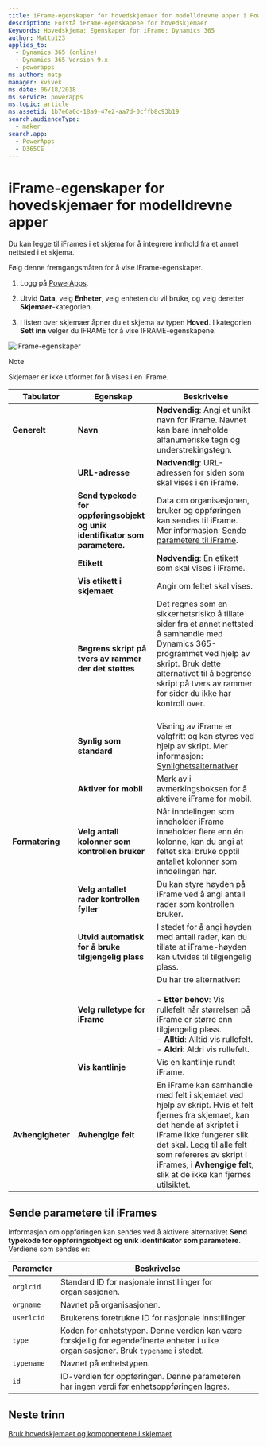```yaml
---
title: iFrame-egenskaper for hovedskjemaer for modelldrevne apper i PowerApps | MicrosoftDocs
description: Forstå iFrame-egenskapene for hovedskjemaer
Keywords: Hovedskjema; Egenskaper for iFrame; Dynamics 365
author: Mattp123
applies_to:
  - Dynamics 365 (online)
  - Dynamics 365 Version 9.x
  - powerapps
ms.author: matp
manager: kvivek
ms.date: 06/18/2018
ms.service: powerapps
ms.topic: article
ms.assetid: 1b7e6a0c-18a9-47e2-aa7d-0cffb8c93b19
search.audienceType:
  - maker
search.app:
  - PowerApps
  - D365CE
---
```

# <a name="iframe-properties-for-model-driven-app-main-forms"></a>iFrame-egenskaper for hovedskjemaer for modelldrevne apper

Du kan legge til iFrames i et skjema for å integrere innhold fra et annet nettsted i et skjema. 

Følg denne fremgangsmåten for å vise iFrame-egenskaper.

1.  Logg på [PowerApps](https://web.powerapps.com/?utm_source=padocs&utm_medium=linkinadoc&utm_campaign=referralsfromdoc).

2.  Utvid **Data**, velg **Enheter**, velg enheten du vil bruke, og velg deretter **Skjemaer**-kategorien. 

3. I listen over skjemaer åpner du et skjema av typen **Hoved**. I kategorien **Sett inn** velger du IFRAME for å vise IFRAME-egenskapene.

![IFrame-egenskaper](media/iframe-properties.png)


> [!NOTE]
> Skjemaer er ikke utformet for å vises i en iFrame.  
  
|Tabulator|Egenskap|Beskrivelse|  
|---------|--------------|-----------------|  
|**Generelt**|**Navn**|**Nødvendig**: Angi et unikt navn for iFrame. Navnet kan bare inneholde alfanumeriske tegn og understrekingstegn.|  
||**URL-adresse**|**Nødvendig**: URL-adressen for siden som skal vises i en iFrame.|  
||**Send typekode for oppføringsobjekt og unik identifikator som parametere.**|Data om organisasjonen, bruker og oppføringen kan sendes til iFrame. Mer informasjon: [Sende parametere til iFrame](#pass-parameters-to-iframes). |  
||**Etikett**|**Nødvendig**: En etikett som skal vises i iFrame.|  
||**Vis etikett i skjemaet**|Angir om feltet skal vises.|  
||**Begrens skript på tvers av rammer der det støttes**|Det regnes som en sikkerhetsrisiko å tillate sider fra et annet nettsted å samhandle med Dynamics 365-programmet ved hjelp av skript. Bruk dette alternativet til å begrense skript på tvers av rammer for sider du ikke har kontroll over.<br /><br />|  
||**Synlig som standard**|Visning av iFrame er valgfritt og kan styres ved hjelp av skript. Mer informasjon: [Synlighetsalternativer](visibility-options-legacy.md)|
||**Aktiver for mobil**|Merk av i avmerkingsboksen for å aktivere iFrame for mobil.|  
|**Formatering**|**Velg antall kolonner som kontrollen bruker**|Når inndelingen som inneholder iFrame inneholder flere enn én kolonne, kan du angi at feltet skal bruke opptil antallet kolonner som inndelingen har.|  
||**Velg antallet rader kontrollen fyller**|Du kan styre høyden på iFrame ved å angi antall rader som kontrollen bruker.|  
||**Utvid automatisk for å bruke tilgjengelig plass**|I stedet for å angi høyden med antall rader, kan du tillate at iFrame-høyden kan utvides til tilgjengelig plass.|  
||**Velg rulletype for iFrame**|Du har tre alternativer:<br /><br /> - **Etter behov**: Vis rullefelt når størrelsen på iFrame er større enn tilgjengelig plass.<br />- **Alltid**: Alltid vis rullefelt.<br />- **Aldri**: Aldri vis rullefelt.|  
||**Vis kantlinje**|Vis en kantlinje rundt iFrame.|  
|**Avhengigheter**|**Avhengige felt**|En iFrame kan samhandle med felt i skjemaet ved hjelp av skript. Hvis et felt fjernes fra skjemaet, kan det hende at skriptet i iFrame ikke fungerer slik det skal. Legg til alle felt som refereres av skript i iFrames, i **Avhengige felt**, slik at de ikke kan fjernes utilsiktet.|  
  
## <a name="pass-parameters-to-iframes"></a>Sende parametere til iFrames  
 Informasjon om oppføringen kan sendes ved å aktivere alternativet **Send typekode for oppføringsobjekt og unik identifikator som parametere**. Verdiene som sendes er:  
  
|Parameter|Beskrivelse|  
|---------------|-----------------|  
|`orglcid`|Standard ID for nasjonale innstillinger for organisasjonen.|  
|`orgname`|Navnet på organisasjonen.|  
|`userlcid`|Brukerens foretrukne ID for nasjonale innstillinger|  
|`type`|Koden for enhetstypen. Denne verdien kan være forskjellig for egendefinerte enheter i ulike organisasjoner. Bruk `typename` i stedet.|  
|`typename`|Navnet på enhetstypen.|  
|`id`|ID-verdien for oppføringen. Denne parameteren har ingen verdi før enhetsoppføringen lagres.|  

## <a name="next-steps"></a>Neste trinn

[Bruk hovedskjemaet og komponentene i skjemaet](use-main-form-and-components.md)
